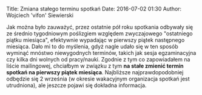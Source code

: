 Title: Zmiana stałego terminu spotkań
Date: 2016-07-02 01:30
Author: Wojciech 'vifon' Siewierski

Jak można było zauważyć, przez ostatnie pół roku spotkania odbywały
się ze średnio tygodniowym poślizgiem względem zwyczajowego
"ostatniego piątku miesiąca", efektywnie wypadając w pierwszy piątek
następnego miesiąca. Dało mi to do myślenia, gdyż nagle udało się w
ten sposób wyminąć mnóstwo niewygodnych terminów, takich jak sesja
egzaminacyjna czy kilka dni wolnych od pracy/nauki. Zgodnie z tym co
zapowiadałem na liście mailingowej, chciałbym w związku z tym **na
stałe zmienić termin spotkań na pierwszy piątek miesiąca**. Najbliższe
najprawdopodobniej odbędzie się 2 września (w okresie wakacyjnym
organizacja spotkań jest utrudniona), ale jeszcze pojawi się dokładna
informacja.
